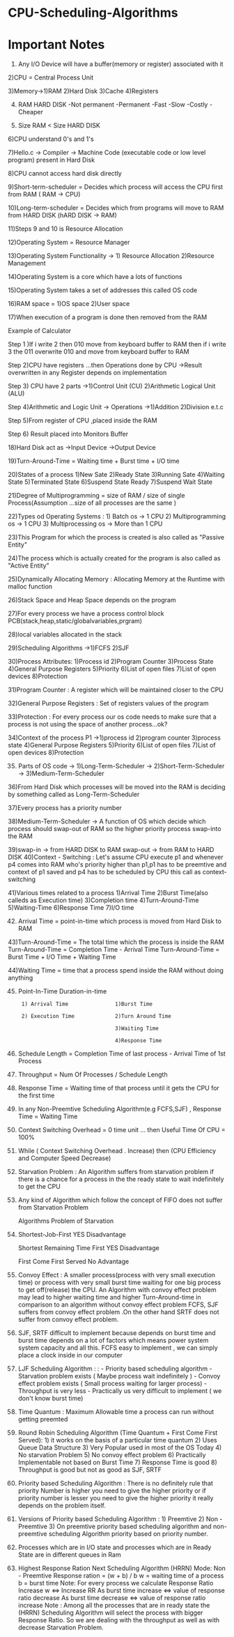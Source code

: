 # CPU-Scheduling-Algorithms

# Important Notes 

1) Any I/O Device will have a buffer(memory or register) associated with it 

2)CPU = Central Process Unit 

3)Memory->1)RAM
          2)Hard Disk 
          3)Cache
          4)Registers
          
4) RAM                              HARD DISK
   -Not permanent                   -Permanent
   -Fast                            -Slow
   -Costly                          -Cheaper
   
5) Size RAM < Size HARD DISK 

6)CPU understand 0's and 1's

7)Hello.c -> Compiler -> Machine Code (executable code or low level program) present in Hard Disk 

8)CPU cannot access hard disk directly 

9)Short-term-scheduler = Decides which process will access the CPU first from RAM ( RAM -> CPU)

10)Long-term-scheduler = Decides which from programs will move to RAM from HARD DISK (hARD DISK -> RAM)

11)Steps 9 and 10 is Resource Allocation 

12)Operating System = Resource Manager

13)Operating System Functionality -> 1) Resource Allocation 
                                     2)Resource Management
                                     
14)Operating System is a core which have a lots of functions 

15)Operating System takes a set of addresses this called OS code 

16)RAM space  = 1)OS space
                2)User space
                
17)When execution of a program is done then removed from the RAM 

Example of Calculator 

Step 1 )If i write 2 then 010 move from keyboard buffer to RAM then if i write 3 the 011 overwrite 010 and move from keyboard buffer to RAM

Step 2)CPU have registers ...then Operations done by CPU ->Result overwritten in any Register depends on implementation  

Step 3) CPU have 2 parts ->1)Control Unit (CU)
                           2)Arithmetic Logical Unit (ALU)

Step 4)Arithmetic and Logic Unit -> Operations ->1)Addition 
                                                 2)Division e.t.c
                                                 
Step 5)From register of CPU ,placed inside the RAM 

Step 6) Result placed into Monitors Buffer 

18)Hard Disk act as ->Input Device
                    ->Output Device 
                    
19)Turn-Around-Time = Waiting time + Burst time + I/O time

20)States of a process
                              1)New Sate 
                              2)Ready State
                              3)Running Sate 
                              4)Waiting State
                              5)Terminated State
                              6)Suspend State Ready 
                              7)Suspend Wait State

            
21)Degree of Multiprogramming  = size of RAM / size of single Process(Assumption ...size of all processes are the same )

22)Types od Operating Systems : 1) Batch os -> 1 CPU
                                2) Multiprogramming os -> 1 CPU
                                3) Multiprocessing os -> More than 1 CPU 
                                
 23)This Program for which the process is created is also called as "Passive Entity"
 
 24)The process which is actually created for the program is also called as "Active Entity"
 
 25)Dynamically Allocating Memory : Allocating Memory at the Runtime with malloc function
 
 26)Stack Space and Heap Space depends on the program
 
 27)For every process we have a process control block PCB(stack,heap,static/globalvariables,prgram)
 
 28)local variables allocated in the stack 
 
 29)Scheduling Algorithms ->1)FCFS
                            2)SJF
                            
                            
 30)Process Attributes: 1)Process id 
                        2)Program Counter
                        3)Process State
                        4)General Purpose Registers
                        5)Priority
                        6)List of open files
                        7)List of open devices
                        8)Protection 
                        
31)Program Counter : A register which will be maintained closer to the CPU 

32)General Purpose Registers : Set of registers values of the program 

33)Protection : For every process our os code needs to make sure that a process is not using the space of another process...ok?

34)Context of the process P1 ->1)process id
                               2)program counter
                               3)process state
                               4)General Purpose Registers
                               5)Priority
                               6)List of open files 
                               7)List of open devices 
                               8)Protection 
                               
35) Parts of OS code -> 1)Long-Term-Scheduler
                     -> 2)Short-Term-Scheduler
                     -> 3)Medium-Term-Scheduler
                     
36)From Hard Disk which processes will be moved into the RAM is deciding by something called as Long-Term-Scheduler

37)Every process has a priority number

38)Medium-Term-Scheduler -> A function of OS which decide which process should swap-out of RAM so the higher priority process swap-into the RAM 

39)swap-in -> from HARD DISK to RAM 
   swap-out -> from RAM to HARD DISK
40)Context - Switching : Let's assume CPU execute p1 and whenever p4 comes into RAM who's priority higher than p1,p1 has to be preemtive and context of p1 saved and p4 has to be scheduled by CPU this call as context-switching 

41)Various times related to a process 
                                        1)Arrival Time 
                                        2)Burst Time(also calleds as Execution time)
                                        3)Completion time
                                        4)Turn-Around-Time
                                        5)Waiting-Time
                                        6)Response Time
                                        7)I/O time
                                        
 42) Arrival Time = point-in-time which process is moved from Hard Disk to RAM 
 
 43)Turn-Around-Time = The total time which the process is inside the RAM 
    Turn-Around-Time = Completion Time - Arrival Time
    Turn-Around-Time = Burst Time + I/O Time + Waiting Time 
    
 44)Waiting Time =  time that a process spend inside the RAM without doing anything 
 
 45) Point-In-Time               Duration-in-time
                                        
          1) Arrival Time               1)Burst Time
                                        
          2) Execution Time             2)Turn Around Time 
                    
                                        3)Waiting Time
                                        
                                        4)Response Time 
 46) Schedule Length = Completion Time of last process - Arrival Time of 1st Process
 
 47) Throughput = Num Of Processes / Schedule Length
 
 48) Response Time = Waiting time of that process until it gets the CPU for the first time 
 
 49) In any Non-Preemtive Scheduling Algorithm(e.g FCFS,SJF) , Response Time = Waiting Time 
 
 50) Context Switching Overhead = 0 time unit ... then Useful Time Of CPU = 100%
 
 51) While ( Context Switching Overhead . Increase) then (CPU Efficiency and Computer Speed Decrease)  
 
 52) Starvation Problem : An Algorithm suffers from starvation problem if there is a chance for a process in the 
                          the ready state to wait indefinitely to get the CPU 
                          
 53) Any kind of Algorithm which follow the concept of FIFO does not suffer from Starvation Problem 
 
 
 
 
     Algorithms                                    Problem of Starvation 
     
     
 54) Shortest-Job-First                            YES Disadvantage
      
     Shortest Remaining Time First                 YES Disadvantage 
 
     First Come First Served                       No Advantage 
     
 55) Convoy Effect : A smaller process(process with very small execution time) or process with very small burst time 
                     waiting for one big process to get off(release) the CPU. An Algorithm with convoy effect problem 
                     may lead to higher waiting time and higher Turn-Around-time in comparison to an algorithm without 
                     convoy effect problem FCFS, SJF suffers from convoy effect problem .On the other hand SRTF does not 
                     suffer from convoy effect problem.
                     
 56) SJF, SRTF difficult to implement because depends on burst time and burst time depends on a lot of factors which means power system 
               system capacity and all this.
      FCFS     easy to implement , we can simply place a clock inside in our computer
      
 57) LJF Scheduling Algorithm : : - Priority based scheduling algorithm 
                                  - Starvation problem exists ( Maybe process wait indefinitely )
                                  - Convoy effect problem exists ( Small process waiting for larger process)
                                  - Throughput is very less 
                                  - Practically us very difficult to implement ( we don't know burst time)
                                  
58) Time Quantum : Maximum Allowable time a process can run without getting preemted

59) Round Robin Scheduling Algorithm (Time Quantum + First Come First Served): 1) it works on the basis of a particular time quantum
                                                                               2) Uses Queue Data Structure
                                                                               3) Very Popular used in most of the OS Today
                                                                               4) No starvation Problem 
                                                                               5) No convoy effect problem
                                                                               6) Practically Implementable not based on Burst Time
                                                                               7) Response Time is good 
                                                                               8) Throughput is good but not as good as SJF, SRTF
                                                                               
                                                                              
 60) Priority based Scheduling Algorithm : There is no definitely rule that priority Number is higher you need to give the higher                                                  priority or if priority number is lesser you need to give the higher priority it really 
                                           depends on the problem itself.
                                           
 60) Versions of Priority based Scheduling Algorithm : 1) Preemtive 
                                                       2) Non - Preemtive
                                                       3) On preemtive priority based scheduling algorithm and non-preemtive scheduling
                                                          Algorithm priority based on priority number.
                                                          
 62) Processes which are in I/O state and processes which are in Ready State are in different queues in Ram
 
 63) Highest Response Ration Next Scheduling Algorithm (HRRN)
                                                            Mode: Non - Preemtive
                                                            Response ration = (w + b) / b
                                                            w = waiting time of a process 
                                                            b = burst time
                                                            Note: For every process we calculate Response Ratio 
                                                            Increase w <=> Increase RR
                                                            As burst time increase <=> value of response ratio decrease
                                                            As burst time decrease <=> value of response ratio increase
                                                            Note : Among all the processes that are in ready state the 
                                                                   (HRRN) Scheduling Algorithm will select the process 
                                                                   with bigger Response Ratio. So we are dealing with 
                                                                   the throughput as well as with decrease Starvation 
                                                                   Problem.
                                                            
                                                            
                                                                               
